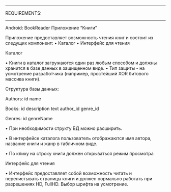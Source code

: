 ********************************
REQUIREMENTS:
********************************

Android: BookReader
Приложение “Книги”

Приложение предоставляет возможность чтения книг и состоит из следущих компонент:
•	Каталог
•	Интерфейс для чтения

Каталог

•	Книги в каталог загружаются один раз любым способом и должны хранится в базе данных в защищенном виде.
•	Тип защиты - на усмотрение разработчика (например, простейший XOR битового массива книги).

Структура базы данных:

Authors:
id
name

Books:
id
description
text
author_id
genre_id

Genres:
id
genreName

•	При необходимости структу БД можно расширить.

•	В интерфейсе каталога пользователь отображаются имя автора, название книги и жанр в табличном виде.

•	По клику на строку книги должен открываться режим просмотра

Интерфейс для чтения

•	Интерфейс предоставляет собой возможность читать и перелистывать страницы книги и должен нормально
работать при разрешениях HD, FullHD. Выбор шрифта на усмотрение.


